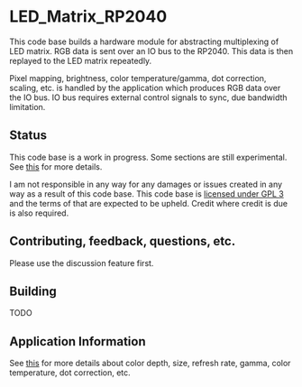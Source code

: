 # LED_Matrix_RP2040
This code base builds a hardware module for abstracting multiplexing of LED matrix. RGB data is sent over an IO bus to the RP2040. This data is then replayed to the LED matrix repeatedly.

Pixel mapping, brightness, color temperature/gamma, dot correction, scaling, etc. is handled by the application which produces RGB data over the IO bus. IO bus requires external control signals to sync, due bandwidth limitation.

## Status
This code base is a work in progress. Some sections are still experimental. See [this](https://github.com/daveythacher/LED_Matrix_RP2040/blob/main/LED_Matrix/README.md#status) for more details.

I am not responsible in any way for any damages or issues created in any way as a result of this code base. This code base is [licensed under GPL 3](https://github.com/daveythacher/LED_Matrix_RP2040/blob/main/LICENSE) and the terms of that are expected to be upheld. Credit where credit is due is also required.

## Contributing, feedback, questions, etc.
Please use the discussion feature first.

## Building
TODO

## Application Information
See [this](https://github.com/daveythacher/LED_Matrix_RP2040/blob/main/doc/Application_Infomation.md) for more details about color depth, size, refresh rate, gamma, color temperature, dot correction, etc.
